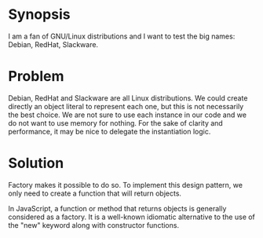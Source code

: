 # Synopsis

I am a fan of GNU/Linux distributions and I want to test the big names: Debian, RedHat, Slackware.

# Problem

Debian, RedHat and Slackware are all Linux distributions.
We could create directly an object literal to represent each one, but this is not necessarily the best choice.
We are not sure to use each instance in our code and we do not want to use memory for nothing.
For the sake of clarity and performance, it may be nice to delegate the instantiation logic.

# Solution

Factory makes it possible to do so. To implement this design pattern, we only need to create a function that will return objects.

In JavaScript, a function or method that returns objects is generally considered as a factory. It is a well-known idiomatic alternative to the use of the "new" keyword along with constructor functions.
